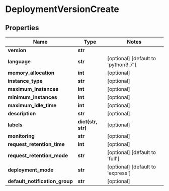 # DeploymentVersionCreate

## Properties
Name | Type | Notes
------------ | ------------- | -------------
**version** | **str** | 
**language** | **str** | [optional] [default to 'python3.7']
**memory_allocation** | **int** | [optional] 
**instance_type** | **str** | [optional] 
**maximum_instances** | **int** | [optional] 
**minimum_instances** | **int** | [optional] 
**maximum_idle_time** | **int** | [optional] 
**description** | **str** | [optional] 
**labels** | **dict(str, str)** | [optional] 
**monitoring** | **str** | [optional] 
**request_retention_time** | **int** | [optional] 
**request_retention_mode** | **str** | [optional] [default to 'full']
**deployment_mode** | **str** | [optional] [default to 'express']
**default_notification_group** | **str** | [optional] 


